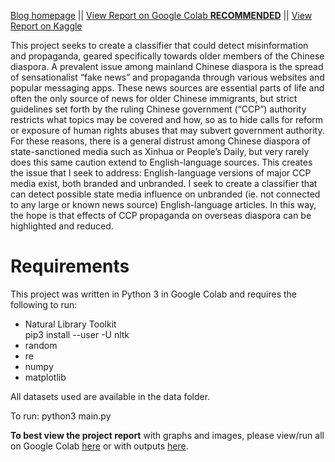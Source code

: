 [Blog homepage](https://1040mxg.github.io/blog/) || [View Report on Google Colab **RECOMMENDED**](https://colab.research.google.com/github/1040mxg/5334project/blob/main/projectReport.ipynb) || [View Report on Kaggle](https://www.kaggle.com/mxg1040/5334project)

This project seeks to create a classifier that could detect misinformation and propaganda, geared specifically towards older members of the Chinese diaspora. A prevalent issue among mainland Chinese diaspora is the spread of sensationalist “fake news” and propaganda through various websites and popular messaging apps. These news sources are essential parts of life and often the only source of news for older Chinese immigrants, but strict guidelines set forth by the ruling Chinese government (“CCP”) authority restricts what topics may be covered and how, so as to hide calls for reform or exposure of human rights abuses that may subvert government authority. For these reasons, there is a general distrust among Chinese diaspora of state-sanctioned media such as Xinhua or People’s Daily, but very rarely does this same caution extend to English-language sources. This creates the issue that I seek to address: English-language versions of major CCP media exist, both branded and unbranded. I seek to create a classifier that can detect possible state media influence on unbranded (ie. not connected to any large or known news source) English-language articles. In this way, the hope is that effects of CCP propaganda on overseas diaspora can be highlighted and reduced.

# Requirements
This project was written in Python 3 in Google Colab and requires the following to run:

- Natural Library Toolkit<br>pip3 install --user -U nltk
- random
- re
- numpy
- matplotlib

All datasets used are available in the data folder.

To run: python3 main.py

**To best view the project report** with graphs and images, please view/run all on Google Colab [here](https://colab.research.google.com/github/1040mxg/5334project/blob/main/projectReport.ipynb) or with outputs [here](https://github.com/1040mxg/5334project/blob/main/projectReport.ipynb).
